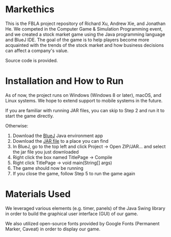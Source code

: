 # Markethics
This is the FBLA project repository of Richard Xu, Andrew Xie, and Jonathan He. We competed in the Computer Game & Simulation Programming event, and we created a stock market game using the Java programming language and BlueJ IDE. The goal of the game is to help players become more acquainted with the trends of the stock market and how business decisions can affect a company's value.

Source code is provided.

# Installation and How to Run 
As of now, the project runs on Windows (Windows 8 or later), macOS, and Linux systems. We hope to extend support to mobile systems in the future.

If you are familiar with running JAR files, you can skip to Step 2 and run it to start the game directly.

Otherwise:
1. Download the [BlueJ](https://www.bluej.org/) Java environment app
2. Download the [JAR file](https://github.com/4dalols/Markethics/raw/refs/heads/main/Markethics%20JAR.jar) to a place you can find
3. In BlueJ, go to the top left and click Project -> Open ZIP/JAR... and select the jar file you just downloaded
4. Right click the box named TitlePage -> Compile
5. Right click TitlePage -> void main(String[] args)
6. The game should now be running
7. If you close the game, follow Step 5 to run the game again

# Materials Used
We leveraged various elements (e.g. timer, panels) of the Java Swing library in order to build the graphical user interface (GUI) of our game.

We also utilized open-source fonts provided by Google Fonts (Permanent Marker, Caveat) in order to display our game.
